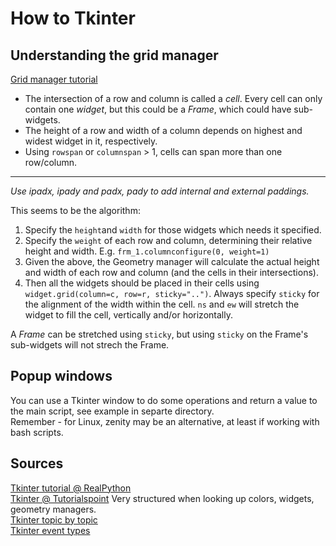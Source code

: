 # How to Tkinter 

## Understanding the grid manager
[Grid manager tutorial](https://www.pythontutorial.net/tkinter/tkinter-grid/)  

* The intersection of a row and column is called a *cell*. Every cell can only contain one *widget*, but this could be a *Frame*, which could have sub-widgets.
* The height of a row and width of a column depends on highest and widest widget in it, respectively.
* Using `rowspan` or `columnspan` > 1, cells can span more than one row/column.
---
*Use ipadx, ipady and padx, pady to add internal and external paddings.*

This seems to be the algorithm:  
1. Specify the `height`and `width` for those widgets which needs it specified.
2. Specify the `weight` of each row and column, determining their relative height and width. E.g. `frm_1.columnconfigure(0, weight=1)`
3. Given the above, the Geometry manager will calculate the actual height and width of each row and column (and the cells in their intersections).
4. Then all the widgets should be placed in their cells using `widget.grid(column=c, row=r, sticky="..")`. Always specify `sticky` for the alignment of the width within the cell. `ns` and `ew` will stretch the widget to fill the cell, vertically and/or horizontally. 


A *Frame* can be stretched using `sticky`, but using `sticky` on the Frame's sub-widgets will not strech the Frame.

## Popup windows
You can use a Tkinter window to do some operations and return a value to the main script, see example in separte directory.  
Remember - for Linux, zenity may be an alternative, at least if working with bash scripts.  



## Sources
[Tkinter tutorial @ RealPython](https://realpython.com/python-gui-tkinter/#building-your-first-python-gui-application-with-tkinter)  
[Tkinter @ Tutorialspoint](https://www.tutorialspoint.com/python/python_gui_programming.htm) Very structured when looking up colors, widgets, geometry managers.  
[Tkinter topic by topic](https://python-course.eu/tkinter/)  
[Tkinter event types](https://python-course.eu/tkinter/events-and-binds-in-tkinter.php)  

